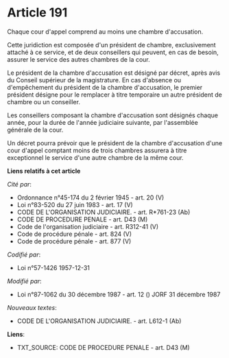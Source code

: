 # Article 191

Chaque cour d'appel comprend au moins une chambre d'accusation.

Cette juridiction est composée d'un président de chambre, exclusivement attaché à ce service, et de deux conseillers qui
peuvent, en cas de besoin, assurer le service des autres chambres de la cour.

Le président de la chambre d'accusation est désigné par décret, après avis du Conseil supérieur de la magistrature. En cas
d'absence ou d'empêchement du président de la chambre d'accusation, le premier président désigne pour le remplacer à titre
temporaire un autre président de chambre ou un conseiller.

Les conseillers composant la chambre d'accusation sont désignés chaque année, pour la durée de l'année judiciaire suivante,
par l'assemblée générale de la cour.

Un décret pourra prévoir que le président de la chambre d'accusation d'une cour d'appel comptant moins de trois chambres
assurera à titre exceptionnel le service d'une autre chambre de la même cour.

**Liens relatifs à cet article**

_Cité par_:

  - Ordonnance n°45-174 du 2 février 1945 - art. 20 (V)
  - Loi n°83-520 du 27 juin 1983 - art. 17 (V)
  - CODE DE L'ORGANISATION JUDICIAIRE. - art. R*761-23 (Ab)
  - CODE DE PROCEDURE PENALE - art. D43 (M)
  - Code de l'organisation judiciaire - art. R312-41 (V)
  - Code de procédure pénale - art. 824 (V)
  - Code de procédure pénale - art. 877 (V)

_Codifié par_:

  - Loi n°57-1426 1957-12-31

_Modifié par_:

  - Loi n°87-1062 du 30 décembre 1987 - art. 12 () JORF 31 décembre 1987

_Nouveaux textes_:

  - CODE DE L'ORGANISATION JUDICIAIRE. - art. L612-1 (Ab)

**Liens**:

  - TXT_SOURCE: CODE DE PROCEDURE PENALE - art. D43 (M)
